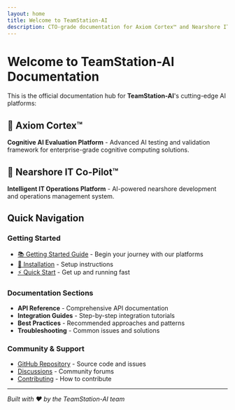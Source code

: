```yaml
---
layout: home
title: Welcome to TeamStation-AI
description: CTO-grade documentation for Axiom Cortex™ and Nearshore IT Co-Pilot™
---
```


# Welcome to TeamStation-AI Documentation

This is the official documentation hub for **TeamStation-AI**'s cutting-edge AI platforms:

## 🧠 Axiom Cortex™
**Cognitive AI Evaluation Platform** - Advanced AI testing and validation framework for enterprise-grade cognitive computing solutions.

## 🤖 Nearshore IT Co-Pilot™
**Intelligent IT Operations Platform** - AI-powered nearshore development and operations management system.

## Quick Navigation

### Getting Started
- [📚 Getting Started Guide](docs/getting-started.html) - Begin your journey with our platforms
- [🔧 Installation](docs/getting-started.html#installation) - Setup instructions
- [⚡ Quick Start](docs/getting-started.html#quick-start) - Get up and running fast

### Documentation Sections
- **API Reference** - Comprehensive API documentation
- **Integration Guides** - Step-by-step integration tutorials  
- **Best Practices** - Recommended approaches and patterns
- **Troubleshooting** - Common issues and solutions

### Community & Support
- [GitHub Repository](https://github.com/TeamStation-AI) - Source code and issues
- [Discussions](https://github.com/TeamStation-AI/docs/discussions) - Community forums
- [Contributing](https://github.com/TeamStation-AI/docs/blob/main/README.md#contributing) - How to contribute

---

*Built with ❤️ by the TeamStation-AI team*